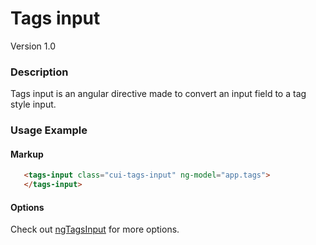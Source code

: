 # Tags input
Version 1.0


### Description
Tags input is an angular directive made to convert an input field to a tag style input.

### Usage Example
#### Markup

```html
   <tags-input class="cui-tags-input" ng-model="app.tags">
   </tags-input>
```
#### Options

Check out [ngTagsInput](http://mbenford.github.io/ngTagsInput/) for more options.
